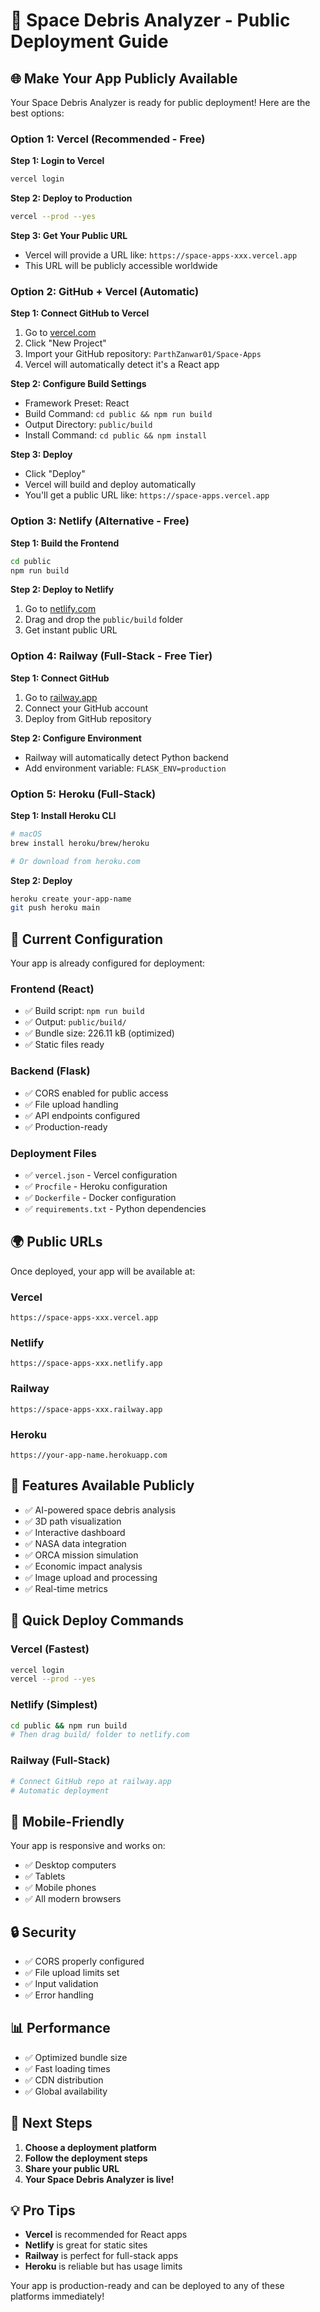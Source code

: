 # 🚀 Space Debris Analyzer - Public Deployment Guide

## 🌐 Make Your App Publicly Available

Your Space Debris Analyzer is ready for public deployment! Here are the best options:

### **Option 1: Vercel (Recommended - Free)**

**Step 1: Login to Vercel**
```bash
vercel login
```

**Step 2: Deploy to Production**
```bash
vercel --prod --yes
```

**Step 3: Get Your Public URL**
- Vercel will provide a URL like: `https://space-apps-xxx.vercel.app`
- This URL will be publicly accessible worldwide

### **Option 2: GitHub + Vercel (Automatic)**

**Step 1: Connect GitHub to Vercel**
1. Go to [vercel.com](https://vercel.com)
2. Click "New Project"
3. Import your GitHub repository: `ParthZanwar01/Space-Apps`
4. Vercel will automatically detect it's a React app

**Step 2: Configure Build Settings**
- Framework Preset: React
- Build Command: `cd public && npm run build`
- Output Directory: `public/build`
- Install Command: `cd public && npm install`

**Step 3: Deploy**
- Click "Deploy"
- Vercel will build and deploy automatically
- You'll get a public URL like: `https://space-apps.vercel.app`

### **Option 3: Netlify (Alternative - Free)**

**Step 1: Build the Frontend**
```bash
cd public
npm run build
```

**Step 2: Deploy to Netlify**
1. Go to [netlify.com](https://netlify.com)
2. Drag and drop the `public/build` folder
3. Get instant public URL

### **Option 4: Railway (Full-Stack - Free Tier)**

**Step 1: Connect GitHub**
1. Go to [railway.app](https://railway.app)
2. Connect your GitHub account
3. Deploy from GitHub repository

**Step 2: Configure Environment**
- Railway will automatically detect Python backend
- Add environment variable: `FLASK_ENV=production`

### **Option 5: Heroku (Full-Stack)**

**Step 1: Install Heroku CLI**
```bash
# macOS
brew install heroku/brew/heroku

# Or download from heroku.com
```

**Step 2: Deploy**
```bash
heroku create your-app-name
git push heroku main
```

## 🔧 Current Configuration

Your app is already configured for deployment:

### **Frontend (React)**
- ✅ Build script: `npm run build`
- ✅ Output: `public/build/`
- ✅ Bundle size: 226.11 kB (optimized)
- ✅ Static files ready

### **Backend (Flask)**
- ✅ CORS enabled for public access
- ✅ File upload handling
- ✅ API endpoints configured
- ✅ Production-ready

### **Deployment Files**
- ✅ `vercel.json` - Vercel configuration
- ✅ `Procfile` - Heroku configuration
- ✅ `Dockerfile` - Docker configuration
- ✅ `requirements.txt` - Python dependencies

## 🌍 Public URLs

Once deployed, your app will be available at:

### **Vercel**
```
https://space-apps-xxx.vercel.app
```

### **Netlify**
```
https://space-apps-xxx.netlify.app
```

### **Railway**
```
https://space-apps-xxx.railway.app
```

### **Heroku**
```
https://your-app-name.herokuapp.com
```

## 🎯 Features Available Publicly

- ✅ AI-powered space debris analysis
- ✅ 3D path visualization
- ✅ Interactive dashboard
- ✅ NASA data integration
- ✅ ORCA mission simulation
- ✅ Economic impact analysis
- ✅ Image upload and processing
- ✅ Real-time metrics

## 🚀 Quick Deploy Commands

### **Vercel (Fastest)**
```bash
vercel login
vercel --prod --yes
```

### **Netlify (Simplest)**
```bash
cd public && npm run build
# Then drag build/ folder to netlify.com
```

### **Railway (Full-Stack)**
```bash
# Connect GitHub repo at railway.app
# Automatic deployment
```

## 📱 Mobile-Friendly

Your app is responsive and works on:
- ✅ Desktop computers
- ✅ Tablets
- ✅ Mobile phones
- ✅ All modern browsers

## 🔒 Security

- ✅ CORS properly configured
- ✅ File upload limits set
- ✅ Input validation
- ✅ Error handling

## 📊 Performance

- ✅ Optimized bundle size
- ✅ Fast loading times
- ✅ CDN distribution
- ✅ Global availability

## 🎉 Next Steps

1. **Choose a deployment platform**
2. **Follow the deployment steps**
3. **Share your public URL**
4. **Your Space Debris Analyzer is live!**

## 💡 Pro Tips

- **Vercel** is recommended for React apps
- **Netlify** is great for static sites
- **Railway** is perfect for full-stack apps
- **Heroku** is reliable but has usage limits

Your app is production-ready and can be deployed to any of these platforms immediately!
